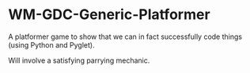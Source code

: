 # WM-GDC-Generic-Platformer
A platformer game to show that we can in fact successfully code things (using Python and Pyglet).

Will involve a satisfying parrying mechanic.
